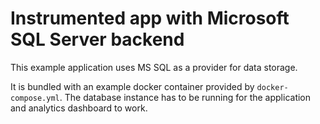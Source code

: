 # Instrumented app with Microsoft SQL Server backend

This example application uses MS SQL as a provider for data storage.

It is bundled with an example docker container provided by `docker-compose.yml`.
The database instance has to be running for the application and analytics dashboard to work.

